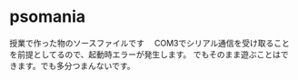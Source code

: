 # psomania
授業で作った物のソースファイルです　
COM3でシリアル通信を受け取ることを前提としてるので、起動時エラーが発生します。
でもそのまま遊ぶことはできます。でも多分つまんないです。
